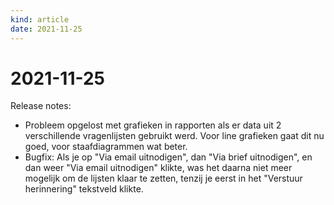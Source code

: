 ```yaml
---
kind: article
date: 2021-11-25
---
```


# 2021-11-25

Release notes:

* Probleem opgelost met grafieken in rapporten als er data uit 2 verschillende vragenlijsten gebruikt werd.
  Voor line grafieken gaat dit nu goed, voor staafdiagrammen wat beter.
* Bugfix: Als je op "Via email uitnodigen", dan "Via brief uitnodigen", en dan weer "Via email uitnodigen" klikte, was het daarna niet meer mogelijk om de lijsten klaar te zetten, tenzij je eerst in het "Verstuur herinnering" tekstveld klikte.
